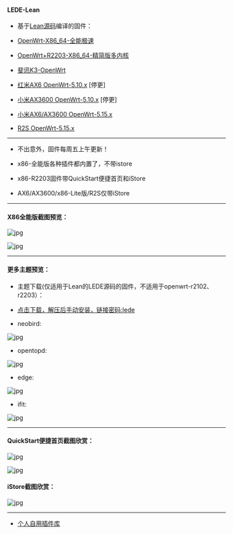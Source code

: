 #### LEDE-Lean

* 基于[Lean源码](https://github.com/coolsnowwolf/lede)编译的固件：

* [OpenWrt-X86_64-全能极速](https://www.right.com.cn/forum/thread-4054849-1-1.html) 

* [OpenWrt+R2203-X86_64-精简版多内核](https://www.right.com.cn/forum/forum.php?mod=viewthread&tid=7182055&page=1&extra=)

* [斐讯K3-OpenWrt](https://www.right.com.cn/forum/thread-4052645-1-1.html)

* [红米AX6 OpenWrt-5.10.x](https://www.right.com.cn/forum/forum.php?mod=viewthread&tid=6770103&page=1&extra=#pid14665099) [停更]

* [小米AX3600 OpenWrt-5.10.x](https://www.right.com.cn/forum/forum.php?mod=viewthread&tid=7310044&page=1&extra=#pid15314306) [停更]

* [小米AX6/AX3600 OpenWrt-5.15.x](https://www.right.com.cn/forum/thread-8218915-1-1.html)

* [R2S OpenWrt-5.15.x](https://www.right.com.cn/forum/thread-8239527-1-1.html)

***

* 不出意外，固件每周五上午更新！

* x86-全能版各种插件都内置了，不带istore

* x86-R2203固件带QuickStart便捷首页和iStore

* AX6/AX3600/x86-Lite版/R2S仅带iStore


***

#### X86全能版截图预览：

![jpg](./diy/pic/argon.png)

![jpg](./diy/pic/all.png)


***

#### 更多主题预览：

* 主题下载(仅适用于Lean的LEDE源码的固件，不适用于openwrt-r2102、r2203）：

* [点击下载，解压后手动安装，链接密码:lede](https://eto.lanzouw.com/b0exvb20h) 


* neobird:

![jpg](./diy/pic/neobird.png)

* opentopd:

![jpg](./diy/pic/opentopd.png)

* edge:

![jpg](./diy/pic/edge.png)

* ifit:

![jpg](./diy/pic/ifit.png)


***

#### QuickStart便捷首页截图欣赏：

![jpg](./diy/pic/1.png)

![jpg](./diy/pic/2.png)

#### iStore截图欣赏：

![jpg](./diy/pic/3.png)


***

* [个人自用插件库](https://github.com/xiangfeidexiaohuo/openwrt-packages)


